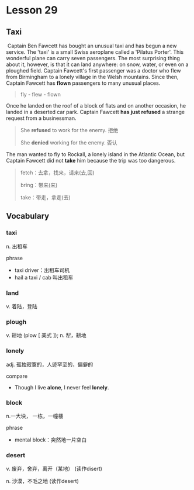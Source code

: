 # Lesson 29

## Taxi

​	Captain Ben Fawcett has bought an unusual taxi and has begun a new service. The 'taxi' is a small Swiss aeroplane called a 'Pilatus Porter'. This wonderful plane can carry seven passengers. The most surprising thing about it, however, is that it can land anywhere: on snow, water, or even on a ploughed field. Captain Fawcett's first passenger was a doctor who flew from Birmingham to a lonely village in the Welsh mountains. Since then, Captain Fawcett has **flown** passengers to many unusual places. 

> fly - flew - flown

Once he landed on the roof of a block of flats and on another occasion, he landed in a deserted car park. Captain Fawcett **has just refused** a strange request from a businessman. 

> She **refused** to work for the enemy. 拒绝
>
> She **denied** working for the enemy. 否认
>

The man wanted to fly to Rockall, a lonely island in the Atlantic Ocean, but Captain Fawcett did not **take** him because the trip was too dangerous.

> fetch：去拿，找来，请来(去,回)
>
> bring：带来(来)
>
> take：带走，拿走(去)

## Vocabulary

### taxi

n. 出租车

phrase

* taxi driver：出租车司机
* hail a taxi / cab 叫出租车

### land

v. 着陆，登陆

### plough

v. 耕地 (plow [ 美式 ]); n. 犁，耕地

### lonely

adj. 孤独寂寞的，人迹罕至的，偏僻的

compare

* Though I live **alone**, I never feel **lonely**.

### block

n.一大块， 一栋，一幢楼

phrase

* mental block：突然地一片空白

### desert

v. 废弃，舍弃，离开（某地） (读作disert)

n. 沙漠，不毛之地 (读作desert)

